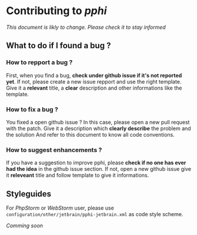 # Contributing to *pphi*

*This document is likly to change. Please check it to stay informed*

## What to do if I found a bug ?

 ### How to repport a bug ?
 
First, when you find a bug, **check under github issue if it's not reported yet**. If not, please create a new issue repport and use the right template. Give it a **relevant** title, a **clear** description and other informations like the template.

### How to fix a bug ?

You fixed a open github issue ? In this case, please open a new pull request with the patch. Give it a description which **clearly describe** the problem and the solution
And refer to this document to know all code conventions. 

### How to suggest enhancements ?

If you have a suggestion to improve pphi, please **check if no one has ever had the idea** in the github issue section. If not, open a new github issue give it **releveant** title and follow template to give it informations.

## Styleguides

For _PhpStorm_ or _WebStorm_ user, please use `configuration/other/jetbrain/pphi-jetbrain.xml` as code style scheme.

*Comming soon*
